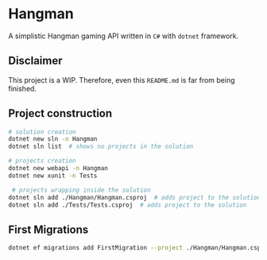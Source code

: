 # Hangman

A simplistic Hangman gaming API written in `C#` with `dotnet` framework.

## Disclaimer

This project is a WIP. Therefore, even this `README.md` is far from being finished.

## Project construction

```bash
# solution creation
dotnet new sln -n Hangman 
dotnet sln list  # shows no projects in the solution

# projects creation
dotnet new webapi -n Hangman
dotnet new xunit -n Tests

 # projects wrapping inside the solution
dotnet sln add ./Hangman/Hangman.csproj  # adds project to the solution
dotnet sln add ./Tests/Tests.csproj  # adds project to the solution
```

## First Migrations

```bash
dotnet ef migrations add FirstMigration --project ./Hangman/Hangman.csproj --context HangmanDbContext
```
